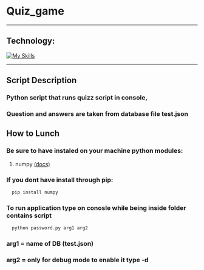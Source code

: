 # Quiz_game
___
## Technology:
[![My Skills](https://skillicons.dev/icons?i=py)](https://skillicons.dev)

---
## Script Description
### Python script that runs quizz script in console, 
### Question and answers are taken from database file test.json 

## How to Lunch
### Be sure to have instaled on your machine python modules:
1. numpy [(docs)](https://numpy.org/doc/stable/)



### If you dont have install through pip:
```bash
  pip install numpy
```
### To run application type on conosle while being inside folder contains script
```bash
  python password.py arg1 arg2
```
### arg1 = name of DB (test.json)
### arg2 = only for debug mode to enable it type -d
